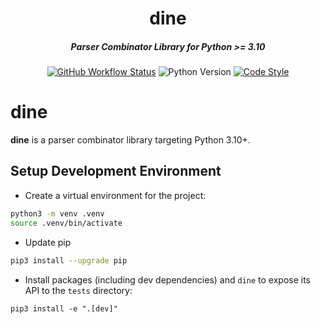 <div align="center">

  <h1>dine</h1>
  <h5>Parser Combinator Library for Python >= 3.10</h5>

[![GitHub Workflow Status](https://img.shields.io/github/workflow/status/nathan-wien/dine/Test?style=flat-square)](https://github.com/nathan-wien/dine/actions?query=workflow%3ATest)
![Python Version](https://img.shields.io/badge/python%20version-%3E=3.10-02ad93.svg?style=flat-square)
[![Code Style](https://img.shields.io/badge/code%20style-black-000000.svg)](https://github.com/psf/black)

</div>

# dine

**dine** is a parser combinator library targeting Python 3.10+.

## Setup Development Environment

- Create a virtual environment for the project:

```sh
python3 -m venv .venv
source .venv/bin/activate
```

- Update pip

```sh
pip3 install --upgrade pip
```

- Install packages (including dev dependencies) and `dine` to expose its API to the `tests` directory:

```
pip3 install -e ".[dev]"
```
